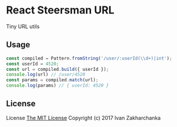 # React Steersman URL

Tiny URL utils

## Usage

```javascript
const compiled = Pattern.fromString('/user/:userId(\\d+)|int');
const userId = 4520;
const url = compiled.build({ userId });
console.log(url) // /user/4520
const params = compiled.match(url);
console.log(params) // { userId: 4520 }
```

## License
License [The MIT License](http://opensource.org/licenses/MIT)
Copyright (c) 2017 Ivan Zakharchanka

